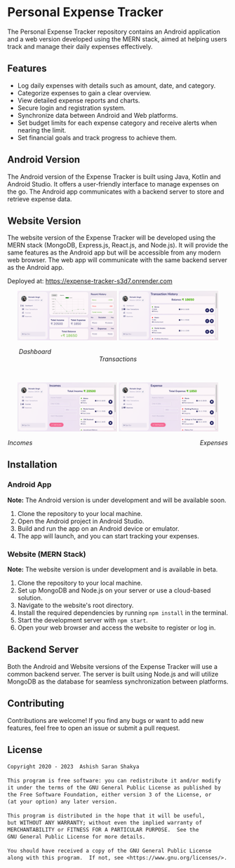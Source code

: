 # Personal Expense Tracker

The Personal Expense Tracker repository contains an Android application and a web version developed using the MERN stack, aimed at helping users track and manage their daily expenses effectively.

## Features

- Log daily expenses with details such as amount, date, and category.
- Categorize expenses to gain a clear overview.
- View detailed expense reports and charts.
- Secure login and registration system.
- Synchronize data between Android and Web platforms.
- Set budget limits for each expense category and receive alerts when nearing the limit.
- Set financial goals and track progress to achieve them.

## Android Version

The Android version of the Expense Tracker is built using Java, Kotlin and Android Studio. It offers a user-friendly interface to manage expenses on the go. The Android app communicates with a backend server to store and retrieve expense data.

<!--![Android App](android_app.png)-->

## Website Version

The website version of the Expense Tracker will be developed using the MERN stack (MongoDB, Express.js, React.js, and Node.js). It will provide the same features as the Android app but will be accessible from any modern web browser. The web app will communicate with the same backend server as the Android app.

Deployed at: https://expense-tracker-s3d7.onrender.com

<p align="center">
  <img alt="Light" src="/docs/webDashboard.png" width="45%">
  <img alt="Dark" src="/docs/webTransactions.png" width="45%">
</p>
<p align="center">
  <em>Dashboard</em> &nbsp; &nbsp; &nbsp; &nbsp; &nbsp; &nbsp; &nbsp; &nbsp; &nbsp; &nbsp; &nbsp; &nbsp; &nbsp; &nbsp; &nbsp; &nbsp; &nbsp; &nbsp; &nbsp; &nbsp; &nbsp; &nbsp; &nbsp; &nbsp; &nbsp; &nbsp; &nbsp; &nbsp; &nbsp; &nbsp; &nbsp; &nbsp; &nbsp; &nbsp; &nbsp; &nbsp; &nbsp; &nbsp; &nbsp; &nbsp; &nbsp; &nbsp; &nbsp; &nbsp; &nbsp; &nbsp; &nbsp; &nbsp; <em>Transactions</em>
</p>
<br/>
<p align="center">
  <img alt="Dark" src="/docs/webIncomes.png" width="45%">
  <img alt="Light" src="/docs/webExpenses.png" width="45%">
</p>
<p align="center">
  <em>Incomes</em> &nbsp; &nbsp; &nbsp; &nbsp; &nbsp; &nbsp; &nbsp; &nbsp; &nbsp; &nbsp; &nbsp; &nbsp; &nbsp; &nbsp; &nbsp; &nbsp; &nbsp; &nbsp; &nbsp; &nbsp; &nbsp; &nbsp; &nbsp; &nbsp; &nbsp; &nbsp; &nbsp; &nbsp; &nbsp; &nbsp; &nbsp; &nbsp; &nbsp; &nbsp; &nbsp; &nbsp; &nbsp; &nbsp; &nbsp; &nbsp; &nbsp; &nbsp; &nbsp; &nbsp; &nbsp; &nbsp; &nbsp; &nbsp; <em>Expenses</em>
</p>

## Installation

### Android App

**Note:** The Android version is under development and will be available soon.

1. Clone the repository to your local machine.
2. Open the Android project in Android Studio.
3. Build and run the app on an Android device or emulator.
4. The app will launch, and you can start tracking your expenses.

### Website (MERN Stack)

**Note:** The website version is under development and is available in beta.

1. Clone the repository to your local machine.
2. Set up MongoDB and Node.js on your server or use a cloud-based solution.
3. Navigate to the website's root directory.
4. Install the required dependencies by running `npm install` in the terminal.
5. Start the development server with `npm start`.
6. Open your web browser and access the website to register or log in.

## Backend Server

Both the Android and Website versions of the Expense Tracker will use a common backend server. The server is built using Node.js and will utilize MongoDB as the database for seamless synchronization between platforms.

## Contributing

Contributions are welcome! If you find any bugs or want to add new features, feel free to open an issue or submit a pull request.

## License

```
Copyright 2020 - 2023  Ashish Saran Shakya

This program is free software: you can redistribute it and/or modify
it under the terms of the GNU General Public License as published by
the Free Software Foundation, either version 3 of the License, or
(at your option) any later version.

This program is distributed in the hope that it will be useful,
but WITHOUT ANY WARRANTY; without even the implied warranty of
MERCHANTABILITY or FITNESS FOR A PARTICULAR PURPOSE.  See the
GNU General Public License for more details.

You should have received a copy of the GNU General Public License
along with this program.  If not, see <https://www.gnu.org/licenses/>.
```
